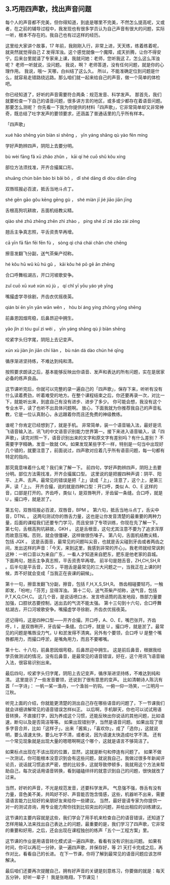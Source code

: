 ## 3.巧用四声歌，找出声音问题
每个人的声音都不完美，但你得知道，到底是哪里不完美，不然怎么提高呢，又或者，在之前的辅导过程中，我发现也有很多学员认为自己声音有很大的问题，实际一听，根本不存在的。我自己也有过这样的经历。


这里给大家讲个故事，17 年前，我刚刚入行，非常上进，天天练，练着练着呢，就突然就觉得自己 Z 发得浑浊。这个感觉就像一个魔障，成天折腾，让你不得安宁。后来台里就请了专家来上课，我就问她：老师，您听我这 Z，怎么这么浑浊呢？
老师一听就说，没问题。
我说，啊？
老师答道，没有任何问题，就是你的心理作用。
我说，哦～
天哪，白纠结了这么久。
所以，不能准确定位到问题是什么，就容易走错路绕远路。那么咱们就一起来给自己的声音，做一个简单的体检吧。


你已经知道了，好听的声音需要符合两条：规范发音、科学发声。
那首先，我们就要检查一下自己的语音问题，很多讲方言的地区，或多或少都存在着语音问题。
那要怎么测呢？
你先看一下我为你提供的材料「四声歌」，它非常简单却又非常神奇，既总结了吐字发声的要领要求，还涵盖了普通话里的几乎所有样本。


「四声歌」


xué hǎo shēng yùn biàn sì shēng ， yīn yáng shǎng qù yào fēn míng


学好声韵辨四声，阴阳上去要分明。


bù wèi fāng fǎ xū zhǎo zhǔn ， kāi qí hé cuō shǔ kǒu xíng


部位方法须找准，开齐合撮属口形。


shuāng chún bān bào bì bǎi bō ， dǐ shé dāng dì dòu diǎn dīng


双唇班报必百波，抵舌当地斗点丁。


shé gēn gāo gǒu kēng gēng gù ， shé miàn jī jié jiāo jiān jīng


舌根高狗坑耕故，舌面机结教尖精。


qiào shé zhǔ zhēng zhēn zhì zhào ， píng shé zī zé zǎo zài zēng


翘舌主争真志照，平舌资责早再增。


cā yīn fā fān fēi fēn fù ， sòng qì chá chái chǎn chè chēng


擦音发翻飞分副，送气茶柴产彻称。


hé kǒu hū wǔ kū hú gǔ ， kāi kǒu hé pō gē ān zhēng


合口呼舞枯湖古，开口河坡歌安争。


zuǐ cuō xū xué xún xú jù ， qí chǐ yī yōu yáo yè yīng


嘴撮虚学寻徐剧，齐齿衣优摇夜英。


qián bí ēn yīn yān wān wěn ， hòu bí áng yíng zhōng yōng shēng


前鼻恩因烟弯稳，后鼻昂迎中拥生。


yǎo jǐn zì tóu guī zì wěi ， yīn yáng shǎng qù jì biàn shēng


咬紧字头归字尾，阴阳上去记变声。


xún xù jiàn jìn jiān chí liàn ， bù nán dá dào chún hé qīng


循序渐进坚持练，不难达到纯和清。


按照要求朗读之后，基本能够反映出你语音、发声和表达的所有问题，实在是居家必备的练声良品。


这节课听完后，你就可以完整的录一遍自己的「四声歌」，保存下来，听听有没有什么读着费劲，听着难受的地方。在整个课程结束之后，你还要再录一次，对比一下，就能听出来，到底自己有没有进步、进步了多少。
你可能会想，我没有这个专业水平，读了也听不出具体问题啊。
放心，下面我就为你推荐我自己的声音私教，它是一位认真耐心，永远跟着你而且还免费的神级教练。


谁呢？你肯定已经想到了，就是手机。
非常简单，装一个语音输入法，最好是讯飞语音输入法，讯飞的中文语音识别能力世界第一。接下来进入语音输入，读「四声歌」，读完对照一下，语音识别出来的文字和原文字有差别吗？有什么差别？
不需要字字精确，发音一致就 OK。如果发现某些字不一样，特别是一句当中出现好几个错的，就要注意了，前面说过，四声歌对应着几乎所有语音问题，每一句都有特定的指向。


那究竟意味着什么呢？我们来了解一下。
前四句，学好声韵辨四声，阴阳上去要分明。部位方法需找准，开齐合撮属口型。
这里说的是把握四种声调：阴平、阳平、上声、去声。最常见的错误是把「上」读成「上」，注意了，这个上，是第三声，读「上」。
开齐合撮，说的就是四种口型：开口呼，类似 A、O、E 这样的音，口部是打开的。齐齿呼，类似 I，是双唇咧开，牙齿留一条缝。合口呼，就是 U 。撮口呼，就是淤了。


第五句，双唇班报必百波，双唇音，BPM 。
第六句，抵舌当地斗点丁，舌尖中音，DTNL 。
这两句测试你的唇舌力量，这也是让你发音清楚的最重要的两种力量，后面的课程我们还要专门学习，而且安排了专项训练，你现在先了解一下。
第七句，舌根高狗坑耕故，GKH 。
这是舌根音，这句尤其注意不要为了追求浑厚而故意压喉。否则，就会很僵硬，这样做很伤嗓子。
第八句，舌面机结教尖精，包括 JQX 。
这是舌面音，最常见的问题叫尖音，也就是舌尖碰到牙齿或者两齿之间，发出这样的声音：「今天，来到这里，我感到非常的开心」。我老师就经常讽刺这种：一听口音以为来自广东，一看人才知道来自肥东，肥东是他老家的县城。
下面两句，翘舌主争真志照，平舌资责早再增。
前半句是翘舌音，ZH,CH,SH,R 。后半句是平舌音，ZCS 。平翘舌是最常见的三大问题之一，当我正在上课的时候，弄不好就会变成「当我正在丧课的嗣候」。


第十一句，擦音发翻飞分副，擦音，包括 F,H,X,S,SH,R。
唇齿相碰要轻巧，一触即发，「吩咐」「芬芳」显得浑浊。
第十二句，送气茶柴产彻称，送气音，包括P,T,K,Q,CH,C。
这几个音，是说话喷口水、发言喷话筒的高发地段，唇部力量要加强，口腔状态要控制，送出去的气流不能太强。
第十三句到十六句，合口呼舞枯湖古，开口河坡歌安争。嘴撮虚学寻徐剧，齐齿衣优摇夜英。


还记得吗，这是四种口型——开齐合撮。开口呼，A、O、E，嘴巴张开。齐齿呼，I ，是双唇咧开，牙齿留一条缝。合口呼，就是 U 。撮口呼，就是淤了。最常见的问题是嘴唇没力气，U 和淤发得不清爽。另外有个要领，合口呼 U 是整个嘴唇都用力，而撮口呼淤，是嘴角用力，而且不要嘟嘴。


第十七、十八句，前鼻恩因烟弯稳，后鼻昂迎中拥生。
这是前后鼻音，根据我给学员做测试的情况，没有后鼻音，是最常见的语音错误，好在，这个用讯飞语音输入法，很容易识别出来。


最后四句，咬紧字头归字尾，阴阳上去记变声，循序渐进坚持练，不难达到纯和清。
这里提示了一些发音要领，还说到了很有意思的变声。
比如清朝诗人陈沆有首「一字诗」：
一帆一桨一渔舟，一个渔翁一钓钩。一俯一仰一场笑，一江明月一江秋。


听完上面的介绍，你就能更清楚的测出自己存在哪些语音的问题了，下一节课我们就会详细讲解常见的语音错误怎样纠正。
以后啊，手机聊天，你也可以试试用语音转换，不直接打字，因为养成这个习惯，还能反映出你说话的其他问题，比如语速，断句以及是否简洁等等。
如果出现错别字，当然是语音问题。
如果出现了很多字音合并，比如「这样子」，出来「酱紫」，「喜欢你」，成了「选你」，这就说明，要么语速太快，要么吐字不清，或者说，因为语速太快造成吐字不清。
还有一个常见现象就是出现大量的嗯嗯啊啊这个哪个，这就是语言不够简洁了。


如果标点出现在不该出现的位置，显然，这就是断句和停连有问题了。
如果不做一次测试，你可能根本没意识到会有这些问题，就说我自己，我做过很多年新闻评论员，说话就习惯追求严密，想的比较多，这就导致停顿多，我就用这个方法来帮助自己，每次说话用语音转换，看到磕磕绊绊的就意识到自己的问题，很快就改了过来。


当然，好听的声音，不光是规范发音，还要科学发声。
气息强不强，唇舌有没有力量，音色美不美，共鸣好不好、声音能否饱含情感，这些，机器听不出来，需要请语言能力比较好的亲朋好友来给你一些建议。
当然，最好是请专家为你提供一对一的测试咨询，用专业能力帮你找到比较突出的问题，并给出相应的训练建议。


这节课的主要内容就是这些，我们学会了用手机来检查自己的语音错误，还知道了怎样用输入法来找出自己表达上的问题，最重要的是，我们学习了四声歌，它非常的重要和好用，之后，还会出现在课程独创的练声「五个一工程方案」里。


这节课的作业是用语音转化模式读一遍四声歌，看看有没有识别出问题。
如果有时间，你可以再花一分钟，录一遍四声歌，并保存好，等 21 天打卡完成之后，再作对比，看看自己的长进。
在下一节课，你将了解到最常见的语音问题应该怎样解决。


最后咱们还要再次提醒自己，拥有好声音的关键是刻意练习，你要做的就是：每天五分钟，好听一辈子！
我是张皓翔，下节课见！

